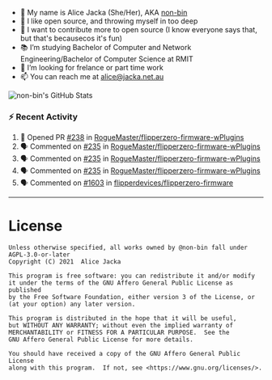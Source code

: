- 👋 My name is Alice Jacka (She/Her), AKA [non-bin][website]
- 💞️ I like open source, and throwing myself in too deep
- 🌱 I want to contribute more to open source (I know everyone says that, but that's becausecos it's fun)
- 📚 I’m studying Bachelor of Computer and Network Engineering/Bachelor of Computer Science at RMIT
- 👀 I’m looking for frelance or part time work
- 📫 You can reach me at [alice@jacka.net.au][email]

<img alt="non-bin's GitHub Stats" src="https://github-readme-stats.vercel.app/api?username=non-bin&count_private=true&show_icons=true&theme=dark&hide_border=true" />

### :zap: Recent Activity

<!--START_SECTION:activity-->
1. 💪 Opened PR [#238](https://github.com/RogueMaster/flipperzero-firmware-wPlugins/pull/238) in [RogueMaster/flipperzero-firmware-wPlugins](https://github.com/RogueMaster/flipperzero-firmware-wPlugins)
2. 🗣 Commented on [#235](https://github.com/RogueMaster/flipperzero-firmware-wPlugins/issues/235) in [RogueMaster/flipperzero-firmware-wPlugins](https://github.com/RogueMaster/flipperzero-firmware-wPlugins)
3. 🗣 Commented on [#235](https://github.com/RogueMaster/flipperzero-firmware-wPlugins/issues/235) in [RogueMaster/flipperzero-firmware-wPlugins](https://github.com/RogueMaster/flipperzero-firmware-wPlugins)
4. 🗣 Commented on [#235](https://github.com/RogueMaster/flipperzero-firmware-wPlugins/issues/235) in [RogueMaster/flipperzero-firmware-wPlugins](https://github.com/RogueMaster/flipperzero-firmware-wPlugins)
5. 🗣 Commented on [#1603](https://github.com/flipperdevices/flipperzero-firmware/issues/1603) in [flipperdevices/flipperzero-firmware](https://github.com/flipperdevices/flipperzero-firmware)
<!--END_SECTION:activity-->

---

# License

    Unless otherwise specified, all works owned by @non-bin fall under AGPL-3.0-or-later
    Copyright (C) 2021  Alice Jacka

    This program is free software: you can redistribute it and/or modify
    it under the terms of the GNU Affero General Public License as published
    by the Free Software Foundation, either version 3 of the License, or
    (at your option) any later version.

    This program is distributed in the hope that it will be useful,
    but WITHOUT ANY WARRANTY; without even the implied warranty of
    MERCHANTABILITY or FITNESS FOR A PARTICULAR PURPOSE.  See the
    GNU Affero General Public License for more details.

    You should have received a copy of the GNU Affero General Public License
    along with this program.  If not, see <https://www.gnu.org/licenses/>.
    
[website]: https://hihello.me/p/71c781e8-9bce-4bbe-923f-bb847fcbbebd "HiHello Card"
[email]: mailto:alice@jacka.net.au "alice@jacka.net.au"

<!--
**jamesgeorge007/jamesgeorge007** is a ✨ _special_ ✨ repository because its `README.md` (this file) appears on your GitHub profile.

Here are some ideas to get you started:

- 🌱 I’m currently learning ...
- 👯 I’m looking to collaborate on ...
- 🤔 I’m looking for help with ...
- 💬 Ask me about ...
- 😄 Pronouns: ...
- ⚡ Fun fact: ...
-->
